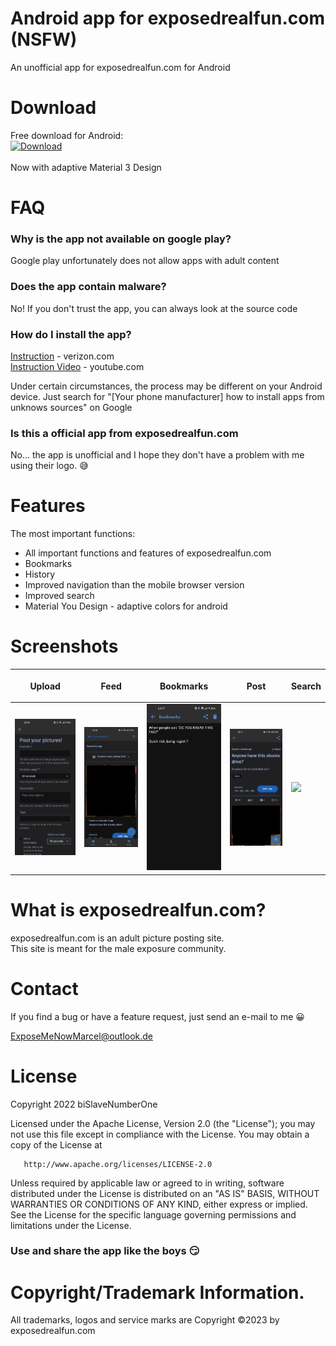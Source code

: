 # Android app for exposedrealfun.com (NSFW)
An unofficial app for exposedrealfun.com for Android

# Download
Free download for Android:<br>
[![Download](https://camo.githubusercontent.com/21c7f749956051a67b3c4d75ea771fd6a052dbdf04ea29341e3e8788f6f28134/68747470733a2f2f637573746f6d2d69636f6e2d6261646765732e6865726f6b756170702e636f6d2f62616467652f2d446f776e6c6f61642d626c75653f7374796c653d666f722d7468652d6261646765266c6f676f3d646f776e6c6f6164266c6f676f436f6c6f723d7768697465)](https://github.com/MobileAppDev451/exposedrealfun-Android/raw/main/exposedrealfun.com.apk)<br><br>
Now with adaptive Material 3 Design

# FAQ

### Why is the app not available on google play?
Google play unfortunately does not allow apps with adult content
### Does the app contain malware?
No! If you don't trust the app, you can always look at the source code
### How do I install the app?
[Instruction](https://www.verizon.com/support/knowledge-base-222186/) - verizon.com\
[Instruction Video](https://www.youtube.com/watch?v=KC4fe035egI) - youtube.com

Under certain circumstances, the process may be different on your Android device. Just search for "[Your phone manufacturer] how to install apps from unknows sources" on Google
### Is this a official app from exposedrealfun.com
No... the app is unofficial and I hope they don't have a problem with me using their logo. 😅

# Features
The most important functions:
<ul>
<li>All important functions and features of exposedrealfun.com</li>
<li>Bookmarks</li>
<li>History</li>
<li>Improved navigation than the mobile browser version</li>
<li>Improved search</li>
<li>Material You Design - adaptive colors for android</li>
</ul>

# Screenshots

<table class="tg">
<thead>
  <tr>
    <th class="tg-0lax">
    <p>Upload</p>
    </th>
    <th class="tg-0lax">
        <p>Feed</p>
        </th>
    <th class="tg-0lax">
        <p>Bookmarks</p>
        </th>
    <th class="tg-0lax">
        <p>Post</p>
        </th>
    <th class="tg-0lax">
        <p>Search</p>
        </th>
  </tr>
</thead>
<tbody>
  <tr>
    <td class="tg-0lax">
    <img src="https://github.com/MobileAppDev451/exposedrealfun-Android/raw/main/screenshots/Screenshot_1.jpg" width="250px">
    </td>
    <td class="tg-0lax">
    <img src="https://github.com/MobileAppDev451/exposedrealfun-Android/raw/main/screenshots/Screenshot_2.jpg" width="250px">
    </td>
    <td class="tg-0lax">
    <img src="https://github.com/MobileAppDev451/exposedrealfun-Android/raw/main/screenshots/Screenshot_3.jpg" width="250px">
    </td>
    <td class="tg-0lax">
    <img src="https://github.com/MobileAppDev451/exposedrealfun-Android/raw/main/screenshots/Screenshot_4.jpg" width="250px">
    </td>
       <td class="tg-0lax">
    <img src="https://github.com/MobileAppDev451/exposedrealfun-Android/raw/main/screenshots/Screenshot_5.jpg" width="250px">
    </td>
  </tr>
</tbody>
</table>

# What is exposedrealfun.com?
exposedrealfun.com is an adult picture posting site.\
This site is meant for the male exposure community.

# Contact
If you find a bug or have a feature request, just send an e-mail to me 😀

[ExposeMeNowMarcel@outlook.de](mailto:ExposeMeNowMarcel@outlook.de)

# License
   Copyright 2022 biSlaveNumberOne

   Licensed under the Apache License, Version 2.0 (the "License");
   you may not use this file except in compliance with the License.
   You may obtain a copy of the License at

       http://www.apache.org/licenses/LICENSE-2.0

   Unless required by applicable law or agreed to in writing, software
   distributed under the License is distributed on an "AS IS" BASIS,
   WITHOUT WARRANTIES OR CONDITIONS OF ANY KIND, either express or implied.
   See the License for the specific language governing permissions and
   limitations under the License.
   
   ### Use and share the app like the boys 😏
   
# Copyright/Trademark Information. 
All trademarks, logos and service marks are Copyright ©2023 by exposedrealfun.com
